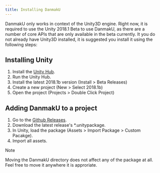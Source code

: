 ```yaml
---
title: Installing DanmakU
---
```


DanmakU only works in context of the Unity3D engine. Right now, it is required to use the Unity 2018.1 Beta to use
DanmakU, as there are a number of core APIs that are only available in the beta currently. It you do not already
have Unity3D installed, it is suggested you install it using the following steps:

## Installing Unity
1. Install the [Unity Hub](https://forum.unity.com/threads/unity-hub-preview-0-12-0-is-now-available.516479/).
1. Run the Unity Hub.
1. Install the latest 2018.1b version (Install > Beta Releases)
1. Create a new project (New > Select 2018.1b)
1. Open the project (Projects > Double Click Project)

## Adding DanmakU to a project
1. Go to the [Github Releases](https://github.com/james7132/DanmakU/releases).
1. Download the latest release's *.unitypackage.
1. In Unity, load the package (Assets > Import Package > Custom Pacakge).
1. Import all assets.

> [!NOTE]
> Moving the DanmakU directory does not affect any of the package at all. Feel free to move it anywhere it is approriate.